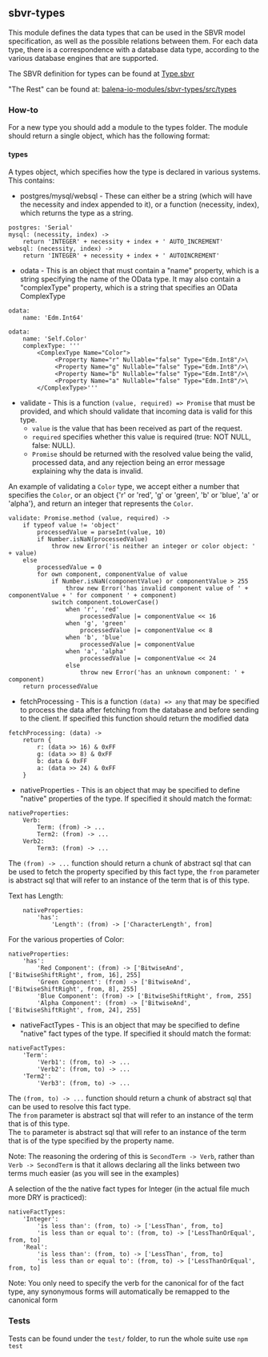 ## sbvr-types

This module defines the data types that can be used in the SBVR model
specification, as well as the possible relations between them. For each data 
type, there is a correspondence with a database data type, according to the 
various database engines that are supported.

The SBVR definition for types can be found at [Type.sbvr](https://github.com/balena-io-modules/sbvr-types/blob/master/Type.sbvr)

"The Rest" can be found at: [balena-io-modules/sbvr-types/src/types](https://github.com/balena-io-modules/sbvr-types/tree/master/src/types)

### How-to

For a new type you should add a module to the types folder. The module should return a single object, which has the following format:

#### types
A types object, which specifies how the type is declared in various systems. This contains:

* postgres/mysql/websql - These can either be a string (which will have the necessity and index appended to it), or a function (necessity, index), which returns the type as a string.

```coffee-script
postgres: 'Serial'
mysql: (necessity, index) ->
	return 'INTEGER' + necessity + index + ' AUTO_INCREMENT'
websql: (necessity, index) ->
	return 'INTEGER' + necessity + index + ' AUTOINCREMENT'
```
* odata - This is an object that must contain a "name" property, which is a string specifying the name of the OData type. It may also contain a "complexType" property, which is a string that specifies an OData ComplexType

```coffee-script
odata:
	name: 'Edm.Int64'
```
```coffee-script
odata:
	name: 'Self.Color'
	complexType: '''
		<ComplexType Name="Color">
			 <Property Name="r" Nullable="false" Type="Edm.Int8"/>\
			 <Property Name="g" Nullable="false" Type="Edm.Int8"/>\
			 <Property Name="b" Nullable="false" Type="Edm.Int8"/>\
			 <Property Name="a" Nullable="false" Type="Edm.Int8"/>\
		</ComplexType>'''
```

* validate - This is a function `(value, required) => Promise` that must be provided, and which should validate that incoming data is valid for this type.
	* `value` is the value that has been received as part of the request.
	* `required` specifies whether this value is required (true: NOT NULL, false: NULL).
	* `Promise` should be returned with the resolved value being the valid, processed data, and any rejection being an error message explaining why the data is invalid.

An example of validating a `Color` type, we accept either a number that specifies the `Color`, or an object {'r' or 'red', 'g' or 'green', 'b' or 'blue', 'a' or 'alpha'}, and return an integer that represents the `Color`.

```coffee-script
validate: Promise.method (value, required) ->
	if typeof value != 'object'
		processedValue = parseInt(value, 10)
		if Number.isNaN(processedValue)
			throw new Error('is neither an integer or color object: ' + value)
	else
		processedValue = 0
		for own component, componentValue of value
			if Number.isNaN(componentValue) or componentValue > 255
				throw new Error('has invalid component value of ' + componentValue + ' for component ' + component)
			switch component.toLowerCase()
				when 'r', 'red'
					processedValue |= componentValue << 16
				when 'g', 'green'
					processedValue |= componentValue << 8
				when 'b', 'blue'
					processedValue |= componentValue
				when 'a', 'alpha'
					processedValue |= componentValue << 24
				else
					throw new Error('has an unknown component: ' + component)
	return processedValue
```

* fetchProcessing - This is a function `(data) => any` that may be specified to process the data after fetching from the database and before sending to the client. If specified this function should return the modified data

```coffee-script
fetchProcessing: (data) ->
	return {
		r: (data >> 16) & 0xFF
		g: (data >> 8) & 0xFF
		b: data & 0xFF
		a: (data >> 24) & 0xFF
	}
```

* nativeProperties - This is an object that may be specified to define "native" properties of the type.
If specified it should match the format:

```coffee-script
nativeProperties:
	Verb:
		Term: (from) -> ...
		Term2: (from) -> ...
	Verb2:
		Term3: (from) -> ...
```

The `(from) -> ...` function should return a chunk of abstract sql that can be used to fetch the property specified by this fact type, the `from` parameter is abstract sql that will refer to an instance of the term that is of this type.

Text has Length:

```coffee-script
	nativeProperties:
		'has':
			'Length': (from) -> ['CharacterLength', from]
```

For the various properties of Color:

```coffee-script
nativeProperties:
	'has':
		'Red Component': (from) -> ['BitwiseAnd', ['BitwiseShiftRight', from, 16], 255]
		'Green Component': (from) -> ['BitwiseAnd', ['BitwiseShiftRight', from, 8], 255]
		'Blue Component': (from) -> ['BitwiseShiftRight', from, 255]
		'Alpha Component': (from) -> ['BitwiseAnd', ['BitwiseShiftRight', from, 24], 255]
```

* nativeFactTypes - This is an object that may be specified to define "native" fact types of the type. If specified it should match the format:

```coffee-script
nativeFactTypes:
	'Term':
		'Verb1': (from, to) -> ...
		'Verb2': (from, to) -> ...
	'Term2':
		'Verb3': (from, to) -> ...
```

The `(from, to) -> ...` function should return a chunk of abstract sql that can be used to resolve this fact type.  
The `from` parameter is abstract sql that will refer to an instance of the term that is of this type.  
The `to`  parameter is abstract sql that will refer to an instance of the term that is of the type specified by the property name.  

Note: The reasoning the ordering of this is `SecondTerm -> Verb`, rather than `Verb -> SecondTerm` is that it allows declaring all the links between two terms much easier (as you will see in the examples)

A selection of the the native fact types for Integer (in the actual file much more DRY is practiced):

```coffee-script
nativeFactTypes:
	'Integer':
		'is less than': (from, to) -> ['LessThan', from, to]
		'is less than or equal to': (from, to) -> ['LessThanOrEqual', from, to]
	'Real':
		'is less than': (from, to) -> ['LessThan', from, to]
		'is less than or equal to': (from, to) -> ['LessThanOrEqual', from, to]
```

Note: You only need to specify the verb for the canonical for of the fact type, any synonymous forms will automatically be remapped to the canonical form


### Tests

Tests can be found under the `test/` folder, to run the whole suite use `npm test`
